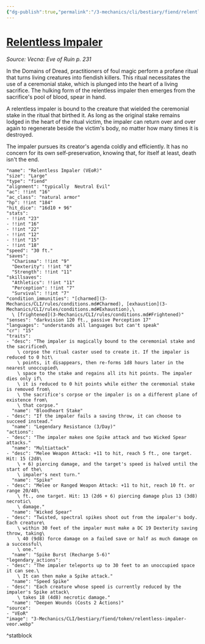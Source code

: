 ```yaml
---
{"dg-publish":true,"permalink":"/3-mechanics/cli/bestiary/fiend/relentless-impaler-veor/","tags":["ttrpg-cli/compendium/src/5e/veor","ttrpg-cli/monster/cr/15","ttrpg-cli/monster/size/large","ttrpg-cli/monster/type/fiend"],"noteIcon":""}
---
```


# [Relentless Impaler](3-Mechanics\CLI\bestiary\fiend/relentless-impaler-veor.md)
*Source: Vecna: Eve of Ruin p. 231*  

In the Domains of Dread, practitioners of foul magic perform a profane ritual that turns living creatures into fiendish killers. This ritual necessitates the use of a ceremonial stake, which is plunged into the heart of a living sacrifice. The hulking form of the relentless impaler then emerges from the sacrifice's pool of blood, spear in hand.

A relentless impaler is bound to the creature that wielded the ceremonial stake in the ritual that birthed it. As long as the original stake remains lodged in the heart of the ritual victim, the impaler can return over and over again to regenerate beside the victim's body, no matter how many times it is destroyed.

The impaler pursues its creator's agenda coldly and efficiently. It has no concern for its own self-preservation, knowing that, for itself at least, death isn't the end.

```statblock
"name": "Relentless Impaler (VEoR)"
"size": "Large"
"type": "fiend"
"alignment": "typically  Neutral Evil"
"ac": !!int "16"
"ac_class": "natural armor"
"hp": !!int "184"
"hit_dice": "16d10 + 96"
"stats":
- !!int "23"
- !!int "16"
- !!int "22"
- !!int "12"
- !!int "15"
- !!int "18"
"speed": "30 ft."
"saves":
  "Charisma": !!int "9"
  "Dexterity": !!int "8"
  "Strength": !!int "11"
"skillsaves":
  "Athletics": !!int "11"
  "Perception": !!int "7"
  "Survival": !!int "7"
"condition_immunities": "[charmed](3-Mechanics/CLI/rules/conditions.md#Charmed), [exhaustion](3-Mechanics/CLI/rules/conditions.md#Exhaustion),\
  \ [frightened](3-Mechanics/CLI/rules/conditions.md#Frightened)"
"senses": "darkvision 120 ft., passive Perception 17"
"languages": "understands all languages but can't speak"
"cr": "15"
"traits":
- "desc": "The impaler is magically bound to the ceremonial stake and the sacrificed\
    \ corpse the ritual caster used to create it. If the impaler is reduced to 0 hit\
    \ points, it disappears, then re-forms 1d8 hours later in the nearest unoccupied\
    \ space to the stake and regains all its hit points. The impaler dies only if\
    \ it is reduced to 0 hit points while either the ceremonial stake is removed from\
    \ the sacrifice's corpse or the impaler is on a different plane of existence from\
    \ that corpse."
  "name": "Bloodheart Stake"
- "desc": "If the impaler fails a saving throw, it can choose to succeed instead."
  "name": "Legendary Resistance (3/Day)"
"actions":
- "desc": "The impaler makes one Spike attack and two Wicked Spear attacks."
  "name": "Multiattack"
- "desc": "Melee Weapon Attack: +11 to hit, reach 5 ft., one target. Hit: 15 (2d8\
    \ + 6) piercing damage, and the target's speed is halved until the start of the\
    \ impaler's next turn."
  "name": "Spike"
- "desc": "Melee or Ranged Weapon Attack: +11 to hit, reach 10 ft. or range 20/40\
    \ ft., one target. Hit: 13 (2d6 + 6) piercing damage plus 13 (3d8) necrotic\
    \ damage."
  "name": "Wicked Spear"
- "desc": "Twisted, spectral spikes shoot out from the impaler's body. Each creature\
    \ within 30 feet of the impaler must make a DC 19 Dexterity saving throw, taking\
    \ 40 (9d8) force damage on a failed save or half as much damage on a successful\
    \ one."
  "name": "Spike Burst (Recharge 5-6)"
"legendary_actions":
- "desc": "The impaler teleports up to 30 feet to an unoccupied space it can see.\
    \ It can then make a Spike attack."
  "name": "Speed Spike"
- "desc": "Each creature whose speed is currently reduced by the impaler's Spike attack\
    \ takes 18 (4d8) necrotic damage."
  "name": "Deepen Wounds (Costs 2 Actions)"
"source":
- "VEoR"
"image": "3-Mechanics/CLI/bestiary/fiend/token/relentless-impaler-veor.webp"
```
^statblock